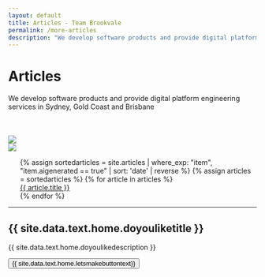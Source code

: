 ```yaml
---
layout: default
title: Articles - Team Brookvale 
permalink: /more-articles
description: "We develop software products and provide digital platform engineering services in Sydney, Gold Coast and Brisbane"
---
```


<div class="articlespage">
    <div class="pagehero">
        <div class="inner flex sb">
            <div>
                <h1>Articles</h1>
                <p style="margin-bottom: 50px">We develop software products and provide digital platform engineering services in Sydney, Gold Coast and Brisbane</p>
                <img src="/assets/images/arrowdown.png">
            </div>
            <div class="pageheropic">
                <img src="/assets/images/abstract-architectural-design-architecture.webp" />
            </div>
        </div>
    </div>
    <ul>
        {% assign sortedarticles = site.articles
            | where_exp: "item", "item.aigenerated == true"
            | sort: 'date'
            | reverse
        %}
        {% assign articles = sortedarticles %}
        {% for article in articles %}
            <div>
                <a href="{{ article.url }}">
                <div class="text">
                    <div class="small hovu">
                        {{ article.title }}
                    </div>
                </div>
                </a>
            </div>
        {% endfor %}
    </ul>
    <div class="projects">
        <hr>
        <div class="flex sb">
            <div>
                <h2>{{ site.data.text.home.doyouliketitle }}</h2>
                <p class="gray">{{ site.data.text.home.doyoulikedescription }}</p>
            </div>
            <div>
                <button onclick="top.location.href = '/contact'">{{ site.data.text.home.letsmakebuttontext}}</button>
            </div>
        </div>
    </div>
</div>
